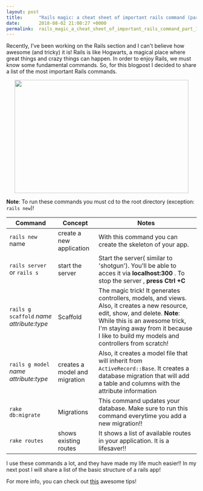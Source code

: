 ```yaml
---
layout: post
title:      "Rails magic: a cheat sheet of important rails command (part 1)"
date:       2018-08-02 21:00:27 +0000
permalink:  rails_magic_a_cheat_sheet_of_important_rails_command_part_1
---
```



Recently, I've been working on the Rails section and I can't believe how awesome (and tricky) it is! Rails is like Hogwarts, a magical place where great things and crazy things can happen. In order to enjoy Rails, we must know some fundamental commands. So, for this blogpost I decided to share a list of the most important Rails commands.

<p align="center">
   <img width="460" height="300" src="https://i.imgur.com/slbNwiA.gif">
</p>
	
 
 
**Note**: To run these commands you must cd to the root directory (exception:` rails new`)!

| Command   | Concept    | Notes    |
| -------- | -------- | -------- |
| `rails new `  name  |create a new application      |     With this command you can create the skeleton of your app.
| `rails server`  or   `rails s`  | start the server   | Start the server( similar to 'shotgun'). You'll be able to acces it via **localhost:300** . To stop the server , **press Ctrl +C**  |
|`rails g scaffold` *name attribute:type*| Scaffold | The magic trick! It generates controllers, models, and views. Also, it creates a new resource, edit, show, and delete.     **Note**: While this is an awesome trick, I'm staying away from it because I like to build my models and controllers from scratch!|
|`rails g model` *name attribute:type*   | creates a model and migration   | Also, it creates a model file that will inherit from `ActiveRecord::Base`.   It creates a database migration that will add a table and columns with the attribute information|
|`rake db:migrate` | Migrations  | This command updates your database. Make sure to run this command everytime you add a new migration!!|
|`rake routes`| shows existing routes| It shows a list of available routes in your application. It is a lifesaver!!|

I use these commands a lot, and they have made my life much easier!! In my next post I will share a list of the basic structure of a rails app! 

For more info, you can check out [this](http://www.pragtob.info/rails-beginner-cheatsheet/) awesome tips!

